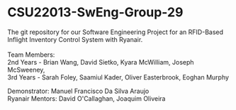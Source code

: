 # CSU22013-SwEng-Group-29
The git repository for our Software Engineering Project for an RFID-Based Inflight Inventory Control System with Ryanair. <br/>
<br/>
Team Members: <br/>
2nd Years - Brian Wang, David Sietko, Kyara McWilliam, Joseph McSweeney, <br/>
3rd Years - Sarah Foley, Saamiul Kader, Oliver Easterbrook, Eoghan Murphy

Demonstrator: Manuel Francisco Da Silva Araujo
<br/>
Ryanair Mentors: David O'Callaghan, Joaquim Oliveira<br/>
<br/>
